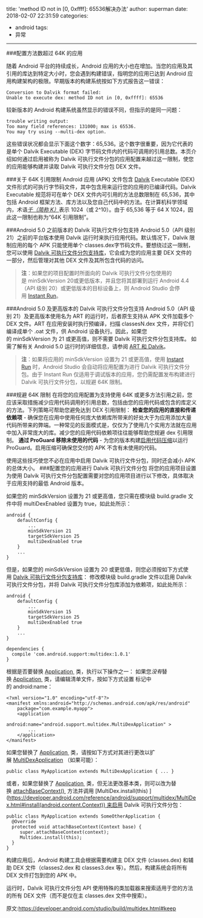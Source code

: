 title: 'method ID not in [0, 0xffff]: 65536解决办法'
author: superman
date: 2018-02-07 22:31:59
categories:
- android
tags:
- 异常
---

###配置方法数超过 64K 的应用
<!--more-->
随着 Android 平台的持续成长，Android 应用的大小也在增加。当您的应用及其引用的库达到特定大小时，您会遇到构建错误，指明您的应用已达到 Android 应用构建架构的极限。早期版本的构建系统按如下方式报告这一错误：
```
Conversion to Dalvik format failed:
Unable to execute dex: method ID not in [0, 0xffff]: 65536
```
较新版本的 Android 构建系统虽然显示的错误不同，但指示的是同一问题：
```
trouble writing output:
Too many field references: 131000; max is 65536.
You may try using --multi-dex option.
```
这些错误状况都会显示下面这个数字：65,536。这个数字很重要，因为它代表的是单个 Dalvik Executable (DEX) 字节码文件内的代码可调用的引用总数。本页介绍如何通过启用被称为 Dalvik 可执行文件分包的应用配置来越过这一限制，使您的应用能够构建并读取 Dalvik 可执行文件分包 DEX 文件。

###关于 64K 引用限制
Android 应用 (APK) 文件包含 [Dalvik](https://source.android.com/devices/tech/dalvik/) Executable (DEX) 文件形式的可执行字节码文件，其中包含用来运行您的应用的已编译代码。Dalvik Executable 规范将可在单个 DEX 文件内可引用的方法总数限制在 65,536，其中包括 Android 框架方法、库方法以及您自己代码中的方法。在计算机科学领域内，术语[*千（简称 K）*](https://en.wikipedia.org/wiki/Kilo-)表示 1024（或 2^10）。由于 65,536 等于 64 X 1024，因此这一限制也称为“64K 引用限制”。

###Android 5.0 之前版本的 Dalvik 可执行文件分包支持
Android 5.0（API 级别 21）之前的平台版本使用 Dalvik 运行时来执行应用代码。默认情况下，Dalvik 限制应用的每个 APK 只能使用单个 classes.dex字节码文件。要想绕过这一限制，您可以使用 [Dalvik 可执行文件分包支持库](https://developer.android.com/tools/support-library/features.html#multidex)，它会成为您的应用主要 DEX 文件的一部分，然后管理对其他 DEX 文件及其所包含代码的访问。
>**注**：如果您的项目配置时所面向的 Dalvik 可执行文件分包使用的是 minSdkVersion 20或更低版本，并且您将其部署到运行 Android 4.4（API 级别 20）或更低版本的目标设备上，则 Android Studio 会停用 [Instant Run](https://developer.android.com/tools/building/building-studio.html#instant-run)。

###Android 5.0 及更高版本的 Dalvik 可执行文件分包支持
Android 5.0（API 级别 21）及更高版本使用名为 ART 的运行时，后者原生支持从 APK 文件加载多个 DEX 文件。ART 在应用安装时执行预编译，扫描 classesN.dex 文件，并将它们编译成单个 .oat 文件，供 Android 设备执行。因此，如果您的 minSdkVersion 为 21 或更高值，则不需要 Dalvik 可执行文件分包支持库。
如需了解有关 Android 5.0 运行时的详细信息，请参阅 [ART 和 Dalvik](https://source.android.com/devices/tech/dalvik/art.html)。
>**注**：如果将应用的 minSdkVersion 设置为 21 或更高值，使用 [Instant Run](https://developer.android.com/tools/building/building-studio.html#instant-run) 时，Android Studio 会自动将应用配置为进行 Dalvik 可执行文件分包。由于 Instant Run 仅适用于调试版本的应用，您仍需配置发布构建进行 Dalvik 可执行文件分包，以规避 64K 限制。

###规避 64K 限制
在将您的应用配置为支持使用 64K 或更多方法引用之前，您应该采取措施减少应用代码调用的引用总数，包括由您的应用代码或包含的库定义的方法。下列策略可帮助您避免达到 DEX 引用限制：
**检查您的应用的直接和传递依赖项** - 确保您在应用中使用任何庞大依赖库所带来的好处大于为应用添加大量代码所带来的弊端。一种常见的反面模式是，仅仅为了使用几个实用方法就在应用中加入非常庞大的库。减少您的应用代码依赖项往往能够帮助您规避 dex 引用限制。
**通过 ProGuard 移除未使用的代码** - 为您的版本构建[启用代码压缩](https://developer.android.com/studio/build/shrink-code.html)以运行 ProGuard。启用压缩可确保您交付的 APK 不含有未使用的代码。

使用这些技巧使您不必在应用中启用 Dalvik 可执行文件分包，同时还会减小 APK 的总体大小。
###配置您的应用进行 Dalvik 可执行文件分包
将您的应用项目设置为使用 Dalvik 可执行文件分包配置需要对您的应用项目进行以下修改，具体取决于应用支持的最低 Android 版本。

如果您的 minSdkVersion 设置为 21 或更高值，您只需在模块级 build.gradle 文件中将 multiDexEnabled 设置为 true，如此处所示：

```
android {
    defaultConfig {
        ...
        minSdkVersion 21 
        targetSdkVersion 25
        multiDexEnabled true
    }
    ...
}
```
但是，如果您的 minSdkVersion 设置为 20 或更低值，则您必须按如下方式使用 [Dalvik 可执行文件分包支持库](https://developer.android.com/tools/support-library/features.html#multidex)：
修改模块级 build.gradle 文件以启用 Dalvik 可执行文件分包，并将 Dalvik 可执行文件分包库添加为依赖项，如此处所示：
```
android {
    defaultConfig {
        ...
        minSdkVersion 15 
        targetSdkVersion 25
        multiDexEnabled true
    }
    ...
}

dependencies {
  compile 'com.android.support:multidex:1.0.1'
}
```
根据是否要替换 [Application
](https://developer.android.com/reference/android/app/Application.html) 类，执行以下操作之一：
如果您*没有*替换 [Application
](https://developer.android.com/reference/android/app/Application.html) 类，请编辑清单文件，按如下方式设置 <application>标记中的 android:name：
```
<?xml version="1.0" encoding="utf-8"?>
<manifest xmlns:android="http://schemas.android.com/apk/res/android"
    package="com.example.myapp">
    <application
            android:name="android.support.multidex.MultiDexApplication" >
        ...
    </application>
</manifest>
```
如果您替换了 [Application
](https://developer.android.com/reference/android/app/Application.html) 类，请按如下方式对其进行更改以扩展 [MultiDexApplication](https://developer.android.com/reference/android/support/multidex/MultiDexApplication.html)
（如果可能）：
```
public class MyApplication extends MultiDexApplication { ... }
```
或者，如果您替换了 [Application
](https://developer.android.com/reference/android/app/Application.html) 类，但无法更改基本类，则可以改为替换 [attachBaseContext()
](https://developer.android.com/reference/android/content/ContextWrapper.html#attachBaseContext(android.content.Context)) 方法并调用 [MultiDex.install(this)
](https://developer.android.com/reference/android/support/multidex/MultiDex.html#install(android.content.Context)) 来启用 Dalvik 可执行文件分包：
```
public class MyApplication extends SomeOtherApplication {
  @Override
  protected void attachBaseContext(Context base) {
     super.attachBaseContext(context);
     Multidex.install(this);
  }
}
```
构建应用后，Android 构建工具会根据需要构建主 DEX 文件 (classes.dex) 和辅助 DEX 文件（classes2.dex 和 classes3.dex 等）。然后，构建系统会将所有 DEX 文件打包到您的 APK 中。

运行时，Dalvik 可执行文件分包 API 使用特殊的类加载器来搜索适用于您的方法的所有 DEX 文件（而不是仅在主 classes.dex 文件中搜索）。

原文:https://developer.android.com/studio/build/multidex.html#keep